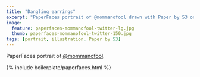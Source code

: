 ```yaml
---
title: "Dangling earrings"
excerpt: "PaperFaces portrait of @mommanofool drawn with Paper by 53 on an iPad."
image: 
  feature: paperfaces-mommanofool-twitter-lg.jpg
  thumb: paperfaces-mommanofool-twitter-150.jpg
tags: [portrait, illustration, Paper by 53]
---
```


PaperFaces portrait of [@mommanofool](http://twitter.com/mommanofool).

{% include boilerplate/paperfaces.html %}